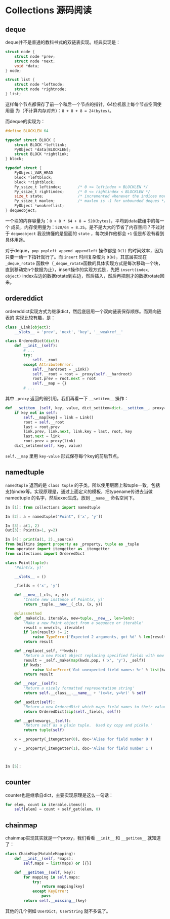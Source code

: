 # Collections 源码阅读

## deque

deque并不是普通的教科书式的双链表实现。经典实现是：

```c
struct node {
    struct node *prev;
    struct node *next;
    void *data;
} node;

struct list {
    struct node *leftnode;
    struct node *rightnode;
} list;
```

这样每个节点都保存了前一个和后一个节点的指针，64位机器上每个节点空间使用量
为（不计算内存对齐）：`8 + 8 + 8 = 24(bytes)`。

而deque的实现为：

```c
#define BLOCKLEN 64

typedef struct BLOCK {
    struct BLOCK *leftlink;
    PyObject *data[BLOCKLEN];
    struct BLOCK *rightlink;
} block;

typedef struct {
    PyObject_VAR_HEAD
    block *leftblock;
    block *rightblock;
    Py_ssize_t leftindex;       /* 0 <= leftindex < BLOCKLEN */
    Py_ssize_t rightindex;      /* 0 <= rightindex < BLOCKLEN */
    size_t state;               /* incremented whenever the indices move */
    Py_ssize_t maxlen;          /* maxlen is -1 for unbounded deques */
    PyObject *weakreflist;
} dequeobject;
```

一个块的内存容量为：`8 + 8 * 64 + 8 = 528(bytes)`，平均到data数组中的每一个
成员，内存使用量为：`528/64 = 8.25`。是不是大大的节省了内存空间？不过对于
`dequeobject` 我没搞懂的是里面的 `state` ，每次操作他都会 `+1` 但是却没有看到
具体用途。

对于deque，`pop popleft append appendleft` 操作都是 `O(1)` 的时间效率，因为
只要一动一下指针就行了。而 `insert` 时间复杂度为 `O(N)`，其底层实现在
`_deque_rotate` 函数中（`_deque_rotate`函数的具体实现方式是每次移动一个块，
直到移动完n个数据为止），insert操作的实现方式是，先把 `insert(index, object)`
index左边的数据rotate到右边，然后插入，然后再把刚才的数据rotate回来。

## ordereddict

ordereddict实现方式为继承dict，然后底层用一个双向链表保存顺序。而双向链表的
实现比较有趣，是：

```python
class _Link(object):
    __slots__ = 'prev', 'next', 'key', '__weakref__'

class OrderedDict(dict):
    def __init__(self):
        # ...
        try:
            self.__root
        except AttributeError:
            self.__hardroot = _Link()
            self.__root = root = _proxy(self.__hardroot)
            root.prev = root.next = root
            self.__map = {}
        # ...
```

其中 `_proxy` 返回的弱引用。我们再看一下 `__setitem__` 操作：

```python
def __setitem__(self, key, value, dict_setitem=dict.__setitem__, proxy=_proxy, Link=_Link):
    if key not in self:
        self.__map[key] = link = Link()
        root = self.__root
        last = root.prev
        link.prev, link.next, link.key = last, root, key
        last.next = link
        root.prev = proxy(link)
    dict_setitem(self, key, value)
```

`self.__map` 里用 `key-value` 形式保存每个key的前后节点。

## namedtuple

`namedtuple` 返回的是 `class tuple` 的子类。所以使用层面上和tuple一致，包括
支持index等。实现原理是，通过上面定义的模板，把typename传进去当做namedtuple
的名字，然后exec生成，放到 `__name__` 命名空间下。

```python
In [1]: from collections import namedtuple

In [2]: a = namedtuple("Point", ['x', 'y'])

In [3]: a(1, 2)
Out[3]: Point(x=1, y=2)

In [4]: print(a(1, 2)._source)
from builtins import property as _property, tuple as _tuple
from operator import itemgetter as _itemgetter
from collections import OrderedDict

class Point(tuple):
    'Point(x, y)'

    __slots__ = ()

    _fields = ('x', 'y')

    def __new__(_cls, x, y):
        'Create new instance of Point(x, y)'
        return _tuple.__new__(_cls, (x, y))

    @classmethod
    def _make(cls, iterable, new=tuple.__new__, len=len):
        'Make a new Point object from a sequence or iterable'
        result = new(cls, iterable)
        if len(result) != 2:
            raise TypeError('Expected 2 arguments, got %d' % len(result))
        return result

    def _replace(_self, **kwds):
        'Return a new Point object replacing specified fields with new values'
        result = _self._make(map(kwds.pop, ('x', 'y'), _self))
        if kwds:
            raise ValueError('Got unexpected field names: %r' % list(kwds))
        return result

    def __repr__(self):
        'Return a nicely formatted representation string'
        return self.__class__.__name__ + '(x=%r, y=%r)' % self

    def _asdict(self):
        'Return a new OrderedDict which maps field names to their values.'
        return OrderedDict(zip(self._fields, self))

    def __getnewargs__(self):
        'Return self as a plain tuple.  Used by copy and pickle.'
        return tuple(self)

    x = _property(_itemgetter(0), doc='Alias for field number 0')

    y = _property(_itemgetter(1), doc='Alias for field number 1')



In [5]:
```

## counter

counter也是继承自dict，主要实现原理是这么一句话：

```python
for elem, count in iterable.items():
    self[elem] = count + self_get(elem, 0)
```

## chainmap

chainmap实现其实就是一个proxy，我们看看 `__init__` 和 `__getitem__` 就知道了：

```python
class ChainMap(MutableMapping):
    def __init__(self, *maps):
        self.maps = list(maps) or [{}]

    def __getitem__(self, key):
        for mapping in self.maps:
            try:
                return mapping[key]
            except KeyError:
                pass
        return self.__missing__(key)
```

其他的几个例如 `UserDict`，`UserString` 就不多说了。

